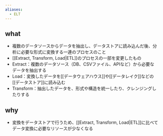 ```yaml
---
aliases:
  - ELT
---
```

## what
- 複数のデータソースからデータを抽出し、データストアに読み込んだ後、分析に必要な形式に変換する一連のプロセスのこと
- [[Extract, Transform, Load|ETL]]のプロセスの一部を変更したもの
- Extract：複数のデータソース（DB、CSVファイル、APIなど）から必要なデータを抽出する
- Load：変換したデータを[[データウェアハウス]]や[[データレイク]]などの[[データストア]]に読み込む
- Transform：抽出したデータを、形式や構造を統一したり、クレンジングしたりする
## why
- 変換をデータストアで行うため、[[Extract, Transform, Load|ETL]]に比べてデータ変換に必要なリソースが少なくなる